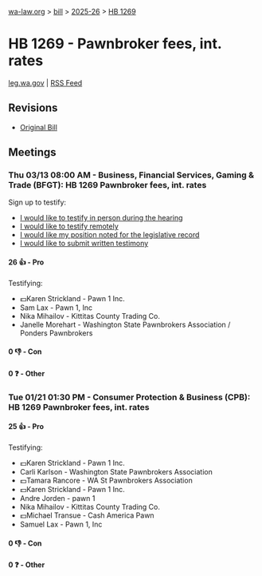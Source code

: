 [wa-law.org](/) > [bill](/bill/) > [2025-26](/bill/2025-26/) > [HB 1269](/bill/2025-26/hb/1269/)

# HB 1269 - Pawnbroker fees, int. rates
[leg.wa.gov](https://app.leg.wa.gov/billsummary?BillNumber=1269&Year=2025&Initiative=false) | [RSS Feed](./rss.xml)

## Revisions
* [Original Bill](1/)

## Meetings
### Thu 03/13 08:00 AM - Business, Financial Services, Gaming & Trade (BFGT): HB 1269 Pawnbroker fees, int. rates
Sign up to testify:
* [I would like to testify in person during the hearing](https://app.leg.wa.gov/csi/Testifier/Add?chamber=House&mId=32964&aId=165428&caId=26301&tId=1)
* [I would like to testify remotely](https://app.leg.wa.gov/csi/Testifier/Add?chamber=House&mId=32964&aId=165428&caId=26301&tId=2)
* [I would like my position noted for the legislative record](https://app.leg.wa.gov/csi/Testifier/Add?chamber=House&mId=32964&aId=165428&caId=26301&tId=3)
* [I would like to submit written testimony](https://app.leg.wa.gov/csi/Testifier/Add?chamber=House&mId=32964&aId=165428&caId=26301&tId=4)

#### 26 👍 - Pro
Testifying:
* 💵Karen Strickland - Pawn 1 Inc.
* Sam Lax - Pawn 1, Inc
* Nika Mihailov - Kittitas County Trading Co.
* Janelle Morehart - Washington State Pawnbrokers Association / Ponders Pawnbrokers

#### 0 👎 - Con

#### 0 ❓ - Other

### Tue 01/21 01:30 PM - Consumer Protection & Business (CPB): HB 1269 Pawnbroker fees, int. rates
#### 25 👍 - Pro
Testifying:
* 💵Karen Strickland - Pawn 1 Inc.
* Carli Karlson - Washington State Pawnbrokers Association
* 💵Tamara Rancore - WA St Pawnbrokers Association
* 💵Karen Strickland - Pawn 1 Inc.
* Andre Jorden - pawn 1
* Nika Mihailov - Kittitas County Trading Co.
* 💵Michael Transue - Cash America Pawn
* Samuel Lax - Pawn 1, Inc

#### 0 👎 - Con

#### 0 ❓ - Other
